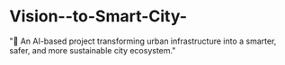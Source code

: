 # Vision--to-Smart-City-
"🌆 An AI-based project transforming urban infrastructure into a smarter, safer, and more sustainable city ecosystem."
